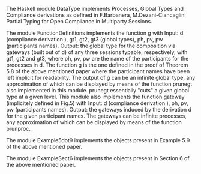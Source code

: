 The Haskell module DataType implements Processes, Global Types and Compliance derivations as defined in
F.Barbanera, M.Dezani-Ciancaglini  Partial Typing for Open Compliance in Multiparty Sessions.

The module FunctionDefinitions implements the function g with
Input: d (compliance derivation ), 
       gt1, gt2, gt3 (global types),
       ph, pv, pw (participants names).
Output: the global type for the composition via gateways (built out of d) of any three sessions typable, 
        respectively, with gt1, gt2 and gt3, where ph, pv, pw are the name of the participants for the processes in d.
The function g is the one defined in the proof of Theorem 5.8 of the above mentioned paper
where the participant names have been left implicit for readability.
The output of g can be an infinite global type, any approximation of which can be displayed by means of the function prunegt
also implemented in this module. prunegt essentially "cuts" a given global type at a given level.
This module also implements the function gateway (implicitely defined in Fig.5) with
Input: d (compliance derivation ),
       ph, pv, pw (participants names).
Output: the gateways induced by the derivation d for the given participant names.
The gateways can be infinite processes, any approximation of which can be displayed by means of the function prunproc.

The module Example5dot9 implements the objects present in Example 5.9 of the above mentioned paper.

The module ExampleSect6 implements the objects present in Section 6 of the above mentioned paper.

